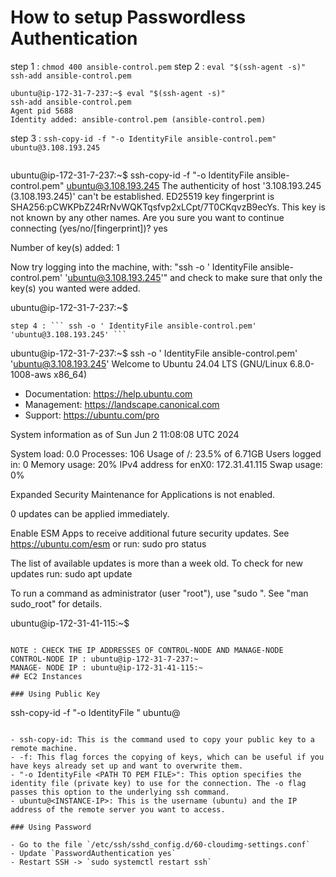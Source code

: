 # How to setup Passwordless Authentication



step 1 : ``` chmod 400 ansible-control.pem ```
step 2 : ``` eval "$(ssh-agent -s)" ssh-add ansible-control.pem ```
```
ubuntu@ip-172-31-7-237:~$ eval "$(ssh-agent -s)"
ssh-add ansible-control.pem
Agent pid 5688
Identity added: ansible-control.pem (ansible-control.pem)
```
step 3 : ``` ssh-copy-id -f "-o IdentityFile ansible-control.pem" ubuntu@3.108.193.245 ```

``` Here ubuntu @ <worker node - ip address ?
```
ubuntu@ip-172-31-7-237:~$ ssh-copy-id -f "-o IdentityFile ansible-control.pem" ubuntu@3.108.193.245
The authenticity of host '3.108.193.245 (3.108.193.245)' can't be established.
ED25519 key fingerprint is SHA256:pCWKPbZ24RrNvWQKTqsfvp2xLCpt/7T0CKqvzB9ecYs.
This key is not known by any other names.
Are you sure you want to continue connecting (yes/no/[fingerprint])? yes

Number of key(s) added: 1

Now try logging into the machine, with:   "ssh -o ' IdentityFile ansible-control.pem' 'ubuntu@3.108.193.245'"
and check to make sure that only the key(s) you wanted were added.

ubuntu@ip-172-31-7-237:~$
```
step 4 : ``` ssh -o ' IdentityFile ansible-control.pem' 'ubuntu@3.108.193.245' ```
```
ubuntu@ip-172-31-7-237:~$ ssh -o ' IdentityFile ansible-control.pem' 'ubuntu@3.108.193.245'
Welcome to Ubuntu 24.04 LTS (GNU/Linux 6.8.0-1008-aws x86_64)

 * Documentation:  https://help.ubuntu.com
 * Management:     https://landscape.canonical.com
 * Support:        https://ubuntu.com/pro

 System information as of Sun Jun  2 11:08:08 UTC 2024

  System load:  0.0               Processes:             106
  Usage of /:   23.5% of 6.71GB   Users logged in:       0
  Memory usage: 20%               IPv4 address for enX0: 172.31.41.115
  Swap usage:   0%


Expanded Security Maintenance for Applications is not enabled.

0 updates can be applied immediately.

Enable ESM Apps to receive additional future security updates.
See https://ubuntu.com/esm or run: sudo pro status


The list of available updates is more than a week old.
To check for new updates run: sudo apt update

To run a command as administrator (user "root"), use "sudo <command>".
See "man sudo_root" for details.

ubuntu@ip-172-31-41-115:~$
```

NOTE : CHECK THE IP ADDRESSES OF CONTROL-NODE AND MANAGE-NODE
CONTROL-NODE IP : ubuntu@ip-172-31-7-237:~
MANAGE- NODE IP : ubuntu@ip-172-31-41-115:~
## EC2 Instances

### Using Public Key

```
ssh-copy-id -f "-o IdentityFile <PATH TO PEM FILE>" ubuntu@<INSTANCE-PUBLIC-IP>
```

- ssh-copy-id: This is the command used to copy your public key to a remote machine.
- -f: This flag forces the copying of keys, which can be useful if you have keys already set up and want to overwrite them.
- "-o IdentityFile <PATH TO PEM FILE>": This option specifies the identity file (private key) to use for the connection. The -o flag passes this option to the underlying ssh command.
- ubuntu@<INSTANCE-IP>: This is the username (ubuntu) and the IP address of the remote server you want to access.

### Using Password 

- Go to the file `/etc/ssh/sshd_config.d/60-cloudimg-settings.conf`
- Update `PasswordAuthentication yes`
- Restart SSH -> `sudo systemctl restart ssh`

```
